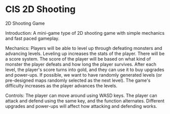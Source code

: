 # CIS 2D Shooting
2D Shooting Game

Introduction:
A mini-game type of 2D shooting game with simple mechanics and fast paced gameplay. 

Mechanics:
Players will be able to level up through defeating monsters and advancing levels. Leveling up increases the stats of the player.
There will be a score system. The score of the player will be based on what kind of monster the player defeats and how long the player survives.
After each level, the player's score turns into gold, and they can use it to buy upgrades and power-ups.
If possible, we want to have randomly generated levels (or pre-designed maps randomly selected as the next level).
The game's difficulty increases as the player advances the levels.

Controls:
The player can move around using WASD keys.
The player can attack and defend using the same key, and the function alternates. Different upgrades and power-ups will affect how attacking and defending works.

